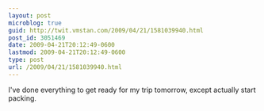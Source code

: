 ```yaml
---
layout: post
microblog: true
guid: http://twit.vmstan.com/2009/04/21/1581039940.html
post_id: 3051469
date: 2009-04-21T20:12:49-0600
lastmod: 2009-04-21T20:12:49-0600
type: post
url: /2009/04/21/1581039940.html
---
```

I've done everything to get ready for my trip tomorrow, except actually start packing.
